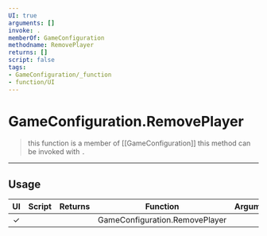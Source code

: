 ```yaml
---
UI: true
arguments: []
invoke: .
memberOf: GameConfiguration
methodname: RemovePlayer
returns: []
script: false
tags:
- GameConfiguration/_function
- function/UI
---
```

# GameConfiguration.RemovePlayer
> this function is a member of [[GameConfiguration]]
> this method can be invoked with `.`
-----
## Usage
|  UI | Script | Returns | Function | Arguments |
|:---:|:------:|-------:|:--------:|:---------|
|✓| ||GameConfiguration.RemovePlayer||
